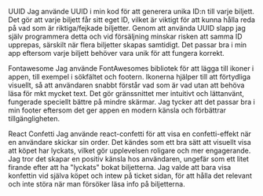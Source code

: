 UUID
Jag använde UUID i min kod för att generera unika ID:n till varje biljett. 
Det gör att varje biljett får sitt eget ID, vilket är viktigt för att kunna hålla reda på vad som är riktiga/fejkade biljetter. 
Genom att använda UUID slapp jag själv programmera detta och vid försäljning minskar risken att samma ID upprepas, särskilt när flera biljetter skapas samtidigt. 
Det passar bra i min app eftersom varje biljett behöver vara unik för att fungera korrekt.

Fontawesome
Jag använde FontAwesomes bibliotek för att lägga till ikoner i appen, till exempel i sökfältet och footern. 
Ikonerna hjälper till att förtydliga visuellt, så att användaren snabbt förstår vad som är vad utan att behöva läsa för mkt mycket text. 
Det gör gränssnittet mer intuitivt och lättanvänt, fungerade speciellt bättre på mindre skärmar. 
Jag tycker att det passar bra i min footer eftersom det ger appen en modern känsla och förbättrar tillgängligheten.

React Confetti
Jag använde react-confetti för att visa en confetti-effekt när en användare skickar sin order. 
Det kändes som ett bra sätt att visuellt visa att köpet har lyckats, vilket gör upplevelsen roligare och mer engagerande. 
Jag tror det skapar en positiv känsla hos användaren, ungefär som ett litet firande efter att ha "lyckats" bokat biljetterna. 
Jag valde att bara visa konfettin vid själva köpet och intew på ticket sidan, för att hålla det relevant och inte störa när man försöker läsa info på biljetterna.

